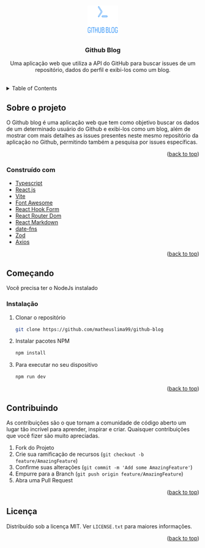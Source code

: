 <div id="top"></div>

<!-- PROJECT LOGO -->
<br />
<div align="center">
  <a href="https://github-blog-sigma.vercel.app/" target="_blank" >
    <img src="./.github/assets/logo.svg" alt="Logo" width="80" height="80">
  </a>

  <h3 align="center">Github Blog</h3>

  <p align="center">
   Uma aplicação web que utiliza a API do GitHub para buscar issues de um repositório, dados do perfil e exibi-los como um blog.
    <br />
    <br />

  </p>
</div>

<!-- TABLE OF CONTENTS -->
<details>
  <summary>Table of Contents</summary>
  <ol>
    <li>
      <a href="#sobre-o-projeto">Sobre o projeto</a>
      <ul>
        <li><a href="#construído-com">Construído com</a></li>
      </ul>
    </li>
    <li>
      <a href="#começando">Começando</a>
      <ul>
        <li><a href="#instalação">Instalação</a></li>
      </ul>
    </li>
    <li><a href="#contribuindo">Contribuir</a></li>
    <li><a href="#licença">Licença</a></li>
    <li><a href="#contato">Contato</a></li>
  </ol>
</details>

<!-- ABOUT THE PROJECT -->

## Sobre o projeto

 <a href="https://github.com/matheuslima99/github-blog">
  </a>

O Github blog é uma aplicação web que tem como objetivo buscar os dados de um determinado usuário
do Github e exibi-los como um blog, além de mostrar com mais detalhes as issues presentes neste mesmo
repositório da aplicação no Github, permitindo também a pesquisa por issues específicas.

<p align="right">(<a href="#top">back to top</a>)</p>

### Construído com

- [Typescript](https://www.typescriptlang.org/)
- [React.js](https://reactjs.org/)
- [Vite](https://vitejs.dev/)
- [Font Awesome](https://fontawesome.com/)
- [React Hook Form](https://react-hook-form.com/)
- [React Router Dom](https://reactrouter.com/en/main)
- [React Markdown](https://remarkjs.github.io/react-markdown/)
- [date-fns](https://date-fns.org/)
- [Zod](https://github.com/colinhacks/zod)
- [Axios](https://axios-http.com/)

<p align="right">(<a href="#top">back to top</a>)</p>

<!-- GETTING STARTED -->

## Começando

Você precisa ter o NodeJs instalado

### Instalação

1. Clonar o repositório
   ```sh
   git clone https://github.com/matheuslima99/github-blog
   ```
2. Instalar pacotes NPM
   ```sh
   npm install
   ```
3. Para executar no seu dispositivo

   ```sh
   npm run dev
   ```

<p align="right">(<a href="#top">back to top</a>)</p>

<!-- CONTRIBUTING -->

## Contribuindo

As contribuições são o que tornam a comunidade de código aberto um lugar tão incrível para aprender, inspirar e criar. Quaisquer contribuições que você fizer são muito apreciadas.

1. Fork do Projeto
2. Crie sua ramificação de recursos (`git checkout -b feature/AmazingFeature`)
3. Confirme suas alterações (`git commit -m 'Add some AmazingFeature'`)
4. Empurre para a Branch (`git push origin feature/AmazingFeature`)
5. Abra uma Pull Request

<p align="right">(<a href="#top">back to top</a>)</p>

<!-- LICENSE -->

## Licença

Distribuído sob a licença MIT. Ver `LICENSE.txt` para maiores informações.

<p align="right">(<a href="#top">back to top</a>)</p>
